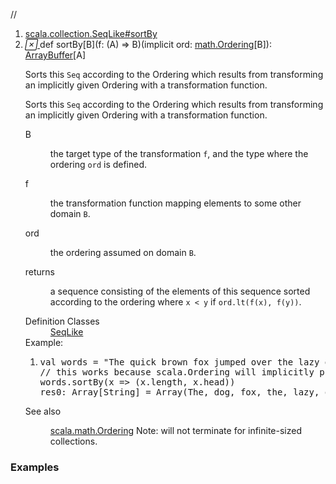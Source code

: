 //
<ol>
<li><a href="https://www.scala-lang.org/api/2.12.3/scala/collection/mutable/ArrayBuffer.html#sortBy[B](f:A=>B)(implicitord:scala.math.Ordering[B]):Repr">scala.collection.SeqLike#sortBy</a></li>
<li name="scala.collection.SeqLike#sortBy" visbl="pub" class="indented0 " data-isabs="false" fullcomment="yes" group="Ungrouped"> <a id="sortBy[B](f:A=>B)(implicitord:scala.math.Ordering[B]):Repr"></a><a id="sortBy[B]((A)⇒B)(math.Ordering[B]):ArrayBuffer[A]"></a> <span class="permalink"> <a href="../../../scala/collection/mutable/ArrayBuffer.html#sortBy[B](f:A=>B)(implicitord:scala.math.Ordering[B]):Repr" title="Permalink"> <i class="material-icons"></i> </a> </span> <span class="modifier_kind"> <span class="modifier"></span> <span class="kind">def</span> </span> <span class="symbol"> <span class="name">sortBy</span><span class="tparams">[<span name="B">B</span>]</span><span class="params">(<span name="f">f: (<span class="extype" name="scala.collection.mutable.ArrayBuffer.A">A</span>) ⇒ <span class="extype" name="scala.collection.SeqLike.sortBy.B">B</span></span>)</span><span class="params">(<span class="implicit">implicit </span><span name="ord">ord: <a href="../../math/Ordering.html" class="extype" name="scala.math.Ordering">math.Ordering</a>[<span class="extype" name="scala.collection.SeqLike.sortBy.B">B</span>]</span>)</span><span class="result">: <a href="" class="extype" name="scala.collection.mutable.ArrayBuffer">ArrayBuffer</a>[<span class="extype" name="scala.collection.mutable.ArrayBuffer.A">A</span>]</span> </span> <p class="shortcomment cmt">Sorts this <code>Seq</code> according to the Ordering which results from transforming an implicitly given Ordering with a transformation function.</p>
 <div class="fullcomment">
  <div class="comment cmt">
   <p>Sorts this <code>Seq</code> according to the Ordering which results from transforming an implicitly given Ordering with a transformation function.</p>
  </div>
  <dl class="paramcmts block">
   <dt class="tparam">
    B
   </dt>
   <dd class="cmt">
    <p>the target type of the transformation <code>f</code>, and the type where the ordering <code>ord</code> is defined.</p>
   </dd>
   <dt class="param">
    f
   </dt>
   <dd class="cmt">
    <p>the transformation function mapping elements to some other domain <code>B</code>.</p>
   </dd>
   <dt class="param">
    ord
   </dt>
   <dd class="cmt">
    <p>the ordering assumed on domain <code>B</code>.</p>
   </dd>
   <dt>
    returns
   </dt>
   <dd class="cmt">
    <p>a sequence consisting of the elements of this sequence sorted according to the ordering where <code>x &lt; y</code> if <code>ord.lt(f(x), f(y))</code>.</p>
   </dd>
  </dl>
  <dl class="attributes block"> 
   <dt>
    Definition Classes
   </dt>
   <dd>
    <a href="../SeqLike.html" class="extype" name="scala.collection.SeqLike">SeqLike</a>
   </dd>
   <div class="block">
    Example: 
    <ol>
     <li class="cmt"><p></p><pre><span class="kw">val</span> words = <span class="lit">"The quick brown fox jumped over the lazy dog"</span>.split(<span class="lit">' '</span>)
<span class="cmt">// this works because scala.Ordering will implicitly provide an Ordering[Tuple2[Int, Char]]</span>
words.sortBy(x <span class="kw">=&gt;</span> (x.length, x.head))
res0: <span class="std">Array</span>[<span class="std">String</span>] = <span class="std">Array</span>(The, dog, fox, the, <span class="kw">lazy</span>, over, brown, quick, jumped)</pre></li>
    </ol> 
   </div>
   <dt>
    See also
   </dt>
   <dd>
    <span class="cmt"><p><a href="../../math/Ordering.html" class="extype" name="scala.math.Ordering">scala.math.Ordering</a> Note: will not terminate for infinite-sized collections.</p></span>
   </dd>
  </dl>
 </div> </li>
        </ol>


### Examples



